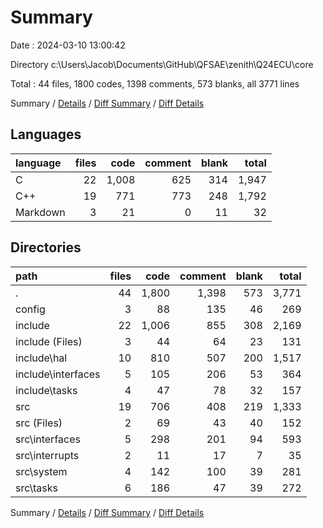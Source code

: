 # Summary

Date : 2024-03-10 13:00:42

Directory c:\\Users\\Jacob\\Documents\\GitHub\\QFSAE\\zenith\\Q24ECU\\core

Total : 44 files,  1800 codes, 1398 comments, 573 blanks, all 3771 lines

Summary / [Details](details.md) / [Diff Summary](diff.md) / [Diff Details](diff-details.md)

## Languages
| language | files | code | comment | blank | total |
| :--- | ---: | ---: | ---: | ---: | ---: |
| C | 22 | 1,008 | 625 | 314 | 1,947 |
| C++ | 19 | 771 | 773 | 248 | 1,792 |
| Markdown | 3 | 21 | 0 | 11 | 32 |

## Directories
| path | files | code | comment | blank | total |
| :--- | ---: | ---: | ---: | ---: | ---: |
| . | 44 | 1,800 | 1,398 | 573 | 3,771 |
| config | 3 | 88 | 135 | 46 | 269 |
| include | 22 | 1,006 | 855 | 308 | 2,169 |
| include (Files) | 3 | 44 | 64 | 23 | 131 |
| include\\hal | 10 | 810 | 507 | 200 | 1,517 |
| include\\interfaces | 5 | 105 | 206 | 53 | 364 |
| include\\tasks | 4 | 47 | 78 | 32 | 157 |
| src | 19 | 706 | 408 | 219 | 1,333 |
| src (Files) | 2 | 69 | 43 | 40 | 152 |
| src\\interfaces | 5 | 298 | 201 | 94 | 593 |
| src\\interrupts | 2 | 11 | 17 | 7 | 35 |
| src\\system | 4 | 142 | 100 | 39 | 281 |
| src\\tasks | 6 | 186 | 47 | 39 | 272 |

Summary / [Details](details.md) / [Diff Summary](diff.md) / [Diff Details](diff-details.md)
